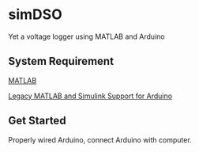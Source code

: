 # simDSO
Yet a voltage logger using MATLAB and Arduino

## System Requirement
[MATLAB](https://www.mathworks.com/)

[Legacy MATLAB and Simulink Support for Arduino](https://www.mathworks.com/matlabcentral/fileexchange/32374-legacy-matlab-and-simulink-support-for-arduino)

## Get Started
Properly wired Arduino, connect Arduino with computer.
